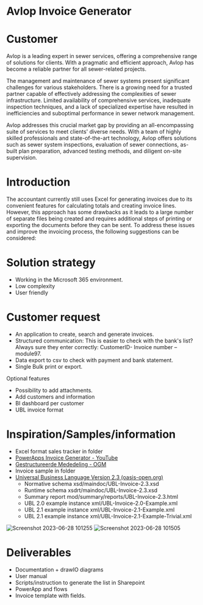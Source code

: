 # Avlop Invoice Generator

# Customer

Avlop is a leading expert in sewer services, offering a comprehensive range of solutions for clients. With a pragmatic and efficient approach, Avlop has become a reliable partner for all sewer-related projects.

The management and maintenance of sewer systems present significant challenges for various stakeholders. There is a growing need for a trusted partner capable of effectively addressing the complexities of sewer infrastructure. Limited availability of comprehensive services, inadequate inspection techniques, and a lack of specialized expertise have resulted in inefficiencies and suboptimal performance in sewer network management.

Avlop addresses this crucial market gap by providing an all-encompassing suite of services to meet clients' diverse needs. With a team of highly skilled professionals and state-of-the-art technology, Avlop offers solutions such as sewer system inspections, evaluation of sewer connections, as-built plan preparation, advanced testing methods, and diligent on-site supervision.

# Introduction

The accountant currently still uses Excel for generating invoices due to its convenient features for calculating totals and creating invoice lines. However, this approach has some drawbacks as it leads to a large number of separate files being created and requires additional steps of printing or exporting the documents before they can be sent. To address these issues and improve the invoicing process, the following suggestions can be considered:

# Solution strategy

- Working in the Microsoft 365 environment.
- Low complexity
- User friendly

# Customer request

- An application to create, search and generate invoices.
- Structured communication: This is easier to check with the bank's list? Always sure they enter correctly: CustomerID- Invoice number – module97.
- Data export to csv to check with payment and bank statement.
- Single Bulk print or export.

Optional features

- Possibility to add attachments.
- Add customers and information
- BI dashboard per customer
- UBL invoice format

# Inspiration/Samples/information

- Excel format sales tracker in folder
- [PowerApps Invoice Generator - YouTube](https://www.youtube.com/playlist?list=PLC3DYZ2umeViXn6X0tquD3p7QJ1r3yfG0)
- [Gestructureerde Mededeling - OGM](https://www.gestructureerdemededeling.be/)
- Invoice sample in folder
- [Universal Business Language Version 2.3 (oasis-open.org)](https://docs.oasis-open.org/ubl/UBL-2.3.html)
  - Normative schema xsd/maindoc/UBL-Invoice-2.3.xsd
  - Runtime schema xsdrt/maindoc/UBL-Invoice-2.3.xsd
  - Summary report mod/summary/reports/UBL-Invoice-2.3.html
  - UBL 2.0 example instance xml/UBL-Invoice-2.0-Example.xml
  - UBL 2.1 example instance xml/UBL-Invoice-2.1-Example.xml
  - UBL 2.1 example instance xml/UBL-Invoice-2.1-Example-Trivial.xml
 



![Screenshot 2023-06-28 101255](https://github.com/dva81/Avlop/assets/65031840/b5520dba-edc4-4a57-8192-4f0593b3dfd7)
![Screenshot 2023-06-28 101505](https://github.com/dva81/Avlop/assets/65031840/3e7e6012-b8f7-4fdd-bcc4-18887e29ab09)

# Deliverables
- Documentation + drawIO diagrams
- User manual
- Scripts/instruction to generate the list in Sharepoint
- PowerApp and flows
- Invoice template with fields.

